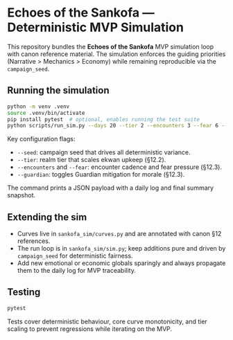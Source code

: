 # Echoes of the Sankofa — Deterministic MVP Simulation

This repository bundles the **Echoes of the Sankofa** MVP simulation loop with canon reference
material. The simulation enforces the guiding priorities (Narrative > Mechanics > Economy) while
remaining reproducible via the `campaign_seed`.

## Running the simulation

```bash
python -m venv .venv
source .venv/bin/activate
pip install pytest  # optional, enables running the test suite
python scripts/run_sim.py --days 20 --tier 2 --encounters 3 --fear 6 --seed 0xA2B94D10
```

Key configuration flags:

- `--seed`: campaign seed that drives all deterministic variance.
- `--tier`: realm tier that scales ekwan upkeep (§12.2).
- `--encounters` and `--fear`: encounter cadence and fear pressure (§12.3).
- `--guardian`: toggles Guardian mitigation for morale (§12.3).

The command prints a JSON payload with a daily log and final summary snapshot.

## Extending the sim

- Curves live in `sankofa_sim/curves.py` and are annotated with canon §12 references.
- The run loop is in `sankofa_sim/sim.py`; keep additions pure and driven by `campaign_seed` for
  deterministic fairness.
- Add new emotional or economic globals sparingly and always propagate them to the daily log for
  MVP traceability.

## Testing

```bash
pytest
```

Tests cover deterministic behaviour, core curve monotonicity, and tier scaling to prevent
regressions while iterating on the MVP.
